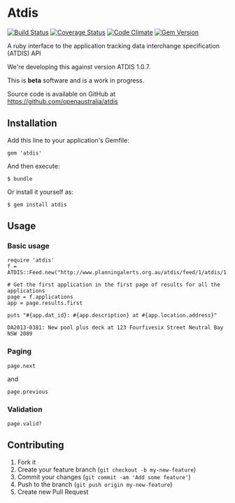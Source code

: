 # Atdis

[![Build Status](https://travis-ci.org/openaustralia/atdis.png?branch=master)](https://travis-ci.org/openaustralia/atdis) [![Coverage Status](https://coveralls.io/repos/openaustralia/atdis/badge.png?branch=master)](https://coveralls.io/r/openaustralia/atdis?branch=master) [![Code Climate](https://codeclimate.com/github/openaustralia/atdis.png)](https://codeclimate.com/github/openaustralia/atdis) [![Gem Version](https://badge.fury.io/rb/atdis.png)](http://badge.fury.io/rb/atdis)

A ruby interface to the application tracking data interchange specification (ATDIS) API

We're developing this against version ATDIS 1.0.7.

This is **beta** software and is a work in progress.

Source code is available on GitHub at https://github.com/openaustralia/atdis

## Installation

Add this line to your application's Gemfile:

    gem 'atdis'

And then execute:

    $ bundle

Or install it yourself as:

    $ gem install atdis

## Usage

### Basic usage

    require 'atdis'
    f = ATDIS::Feed.new("http://www.planningalerts.org.au/atdis/feed/1/atdis/1.0/applications.json")

    # Get the first application in the first page of results for all the applications
    page = f.applications
    app = page.results.first

    puts "#{app.dat_id}: #{app.description} at #{app.location.address}"

    DA2013-0381: New pool plus deck at 123 Fourfivesix Street Neutral Bay NSW 2089

### Paging
    
    page.next

and

    page.previous

### Validation

    page.valid?

## Contributing

1. Fork it
2. Create your feature branch (`git checkout -b my-new-feature`)
3. Commit your changes (`git commit -am 'Add some feature'`)
4. Push to the branch (`git push origin my-new-feature`)
5. Create new Pull Request
